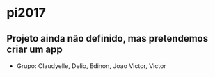 ﻿# pi2017
## Projeto ainda não definido, mas pretendemos criar um app 
 - Grupo: Claudyelle, Delio, Edinon, Joao Victor, Victor 
